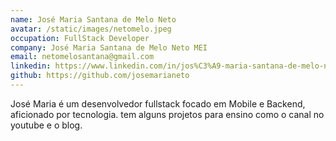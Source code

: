 ```yaml
---
name: José Maria Santana de Melo Neto
avatar: /static/images/netomelo.jpeg
occupation: FullStack Developer
company: José Maria Santana de Melo Neto MEI
email: netomelosantana@gmail.com
linkedin: https://www.linkedin.com/in/jos%C3%A9-maria-santana-de-melo-neto-186118149/
github: https://github.com/josemarianeto
---
```


José Maria é um desenvolvedor fullstack focado em Mobile e Backend, aficionado por tecnologia.
tem alguns projetos para ensino como o canal no youtube e o blog.
